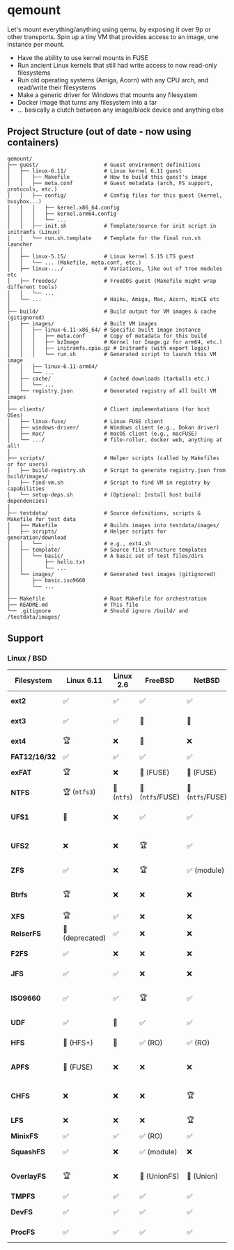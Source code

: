 # qemount

Let's mount everything/anything using qemu, by exposing it over 9p or other
transports. Spin up a tiny VM that provides access to an image, one instance per mount.

* Have the ability to use kernel mounts in FUSE
* Run ancient Linux kernels that still had write access to now read-only filesystems
* Run old operating systems (Amiga, Acorn) with any CPU arch, and read/write their filesystems
* Make a generic driver for Windows that mounts any filesystem
* Docker image that turns any filesystem into a tar
* ... basically a clutch between any image/block device and anything else


## Project Structure (out of date - now using containers)
```
qemount/
├── guest/                     # Guest environment definitions
│   ├── linux-6.11/            # Linux kernel 6.11 guest
│   │   ├── Makefile           # How to build this guest's image
│   │   ├── meta.conf          # Guest metadata (arch, FS support, protocols, etc.)
│   │   ├── config/            # Config files for this guest (kernel, busybox...)
│   │   │   ├── kernel.x86_64.config
│   │   │   ├── kernel.arm64.config
│   │   │   └── ...
│   │   ├── init.sh            # Template/source for init script in initramfs (Linux)
│   │   └── run.sh.template    # Template for the final run.sh launcher
│   │
│   ├── linux-5.15/            # Linux kernel 5.15 LTS guest
│   │   └── ... (Makefile, meta.conf, etc.)
│   ├── linux-.../             # Variations, like out of tree modules etc
│   ├── freedos/               # FreeDOS guest (Makefile might wrap different tools)
│   │   └── ...
│   └── ...                    # Haiku, Amiga, Mac, Acorn, WinCE etc
│
├── build/                     # Build output for VM images & cache (gitignored)
│   ├── images/                # Built VM images
│   │   ├── linux-6.11-x86_64/ # Specific built image instance
│   │   │   ├── meta.conf      # Copy of metadata for this build
│   │   │   ├── bzImage        # Kernel (or Image.gz for arm64, etc.)
│   │   │   ├── initramfs.cpio.gz # Initramfs (with export logic)
│   │   │   └── run.sh         # Generated script to launch this VM image
│   │   ├── linux-6.11-arm64/
│   │   └── ...
│   ├── cache/                 # Cached downloads (tarballs etc.)
│   │   └── ...
│   └── registry.json          # Generated registry of all built VM images
│
├── clients/                   # Client implementations (for host OSes)
│   ├── linux-fuse/            # Linux FUSE client
│   ├── windows-driver/        # Windows client (e.g., Dokan driver)
│   ├── mac/                   # macOS client (e.g., macFUSE)
│   └── .../                   # file-roller, docker web, anything at all!
│
├── scripts/                   # Helper scripts (called by Makefiles or for users)
│   ├── build-registry.sh      # Script to generate registry.json from build/images/
│   ├── find-vm.sh             # Script to find VM in registry by capabilities
│   └── setup-deps.sh          # (Optional: Install host build dependencies)
│
├── testdata/                  # Source definitions, scripts & Makefile for test data
│   ├── Makefile               # Builds images into testdata/images/
│   ├── scripts/               # Helper scripts for generation/download
│   │   └── ...                # e.g., ext4.sh
│   ├── template/              # Source file structure templates
│   │   └── basic/             # A basic set of test files/dirs
│   │       ├── hello.txt
│   │       └── ...
│   └── images/                # Generated test images (gitignored)
│       ├── basic.iso9660
│       └── ...
│
├── Makefile                   # Root Makefile for orchestration
├── README.md                  # This file
└── .gitignore                 # Should ignore /build/ and /testdata/images/
```

## Support

### Linux / BSD

| Filesystem      | Linux 6.11       | Linux 2.6   | FreeBSD          | NetBSD           |  Comments                       |
| --------------- | ---------------- | ----------- | ---------------- | ---------------- | ------------------------------- |
| **ext2**        | ✅               | ✅          | ✅               | ✅               | Solid everywhere                |
| **ext3**        | ✅               | ✅          | 💩               | 💩               | BSDs ignore journal             |
| **ext4**        | 🏆               | ❌          | 💩               | ❌               | Linux-only journaling           |
| **FAT12/16/32** | ✅               | ✅          | ✅               | ✅               | Universal                       |
| **exFAT**       | 🏆               | ❌          | 💩 (FUSE)        | 💩 (FUSE)        | Linux has native driver         |
| **NTFS**        | 🏆 (`ntfs3`)     | 💩 (`ntfs`) | 💩 (`ntfs`/FUSE) | 💩 (`ntfs`/FUSE) | Write support best in Linux     |
| **UFS1**        | 💩               | ❌          | ✅               | ✅               | FreeBSD best, Linux very broken |
| **UFS2**        | ❌               | ❌          | 🏆               | ✅               | Only FreeBSD has full support   |
| **ZFS**         | ✅               | ❌          | 🏆               | ✅ (module)      | All can do it, FreeBSD wins     |
| **Btrfs**       | 🏆               | ❌          | ❌               | ❌               | Linux-only, good for COW        |
| **XFS**         | 🏆               | ✅          | ❌               | ❌               | Linux-only                      |
| **ReiserFS**    | 💩 (deprecated)  | ✅          | ❌               | ❌               | Historical only                 |
| **F2FS**        | ✅               | ❌          | ❌               | ❌               | Android/Linux FS                |
| **JFS**         | ✅               | ✅          | ❌               | ❌               | IBM FS, Linux-only              |
| **ISO9660**     | ✅               | ✅          | 🏆               | ✅               | FreeBSD supports weird hybrids  |
| **UDF**         | ✅               | 💩          | ✅               | ✅               | CD/DVD/BR support               |
| **HFS**         | 💩 (HFS+)        | 💩          | ✅ (RO)          | ✅ (RO)          | Apple FS, write is weak         |
| **APFS**        | 💩 (FUSE)        | ❌          | ❌               | ❌               | Reverse engineered FUSE only    |
| **CHFS**        | ❌               | ❌          | ❌               | 🏆               | NetBSD-only, for NAND flash     |
| **LFS**         | ❌               | ❌          | ❌               | 🏆               | NetBSD log-structured           |
| **MinixFS**     | ✅               | ✅          | ✅ (RO)          | ✅               | Niche use                       |
| **SquashFS**    | ✅               | ❌          | ✅ (module)      | ❌               | Read-only compressed            |
| **OverlayFS**   | 🏆               | ❌          | 💩 (UnionFS)     | 💩 (Union)       | Linux OverlayFS > BSD Union     |
| **TMPFS**       | ✅               | ✅          | ✅               | ✅               | All good                        |
| **DevFS**       | ✅               | ✅          | ✅               | ✅               | Basic virtual FS                |
| **ProcFS**      | ✅               | ✅          | ✅               | ✅               | Universally supported           |

